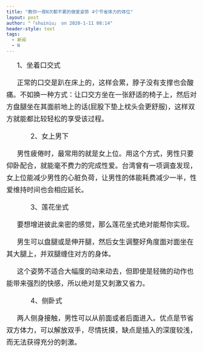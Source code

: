 ```yaml
---
title: "教你一夜N次都不累的做爱姿势 4个节省体力的体位"
layout: post
author: "「shuiniu」 on 2020-1-11 08:14"
header-style: text
tags:
  - 新闻
  - N
---
```


<head></head>
<body>
 <p style="line-height:32px;text-indent:2em;text-align:left"><font style="font-size:18px">1、坐着口交式</font></p>
 <p style="line-height:32px;text-indent:2em;text-align:left"><font style="font-size:18px">正常的口交是趴在床上的，这样会累，脖子没有支撑也会酸痛。不如换一种方式：让口交方坐在一张舒适的椅子上，然后对方盘腿坐在其面前地上的话(屁股下垫上枕头会更舒服)，这样双方就能都比较轻松的享受该过程。</font></p>
 <p style="line-height:32px;text-indent:2em;text-align:left"><font style="font-size:18px">　　2、女上男下</font></p>
 <p style="line-height:32px;text-indent:2em;text-align:left"><font style="font-size:18px">男性疲倦时，最常用的就是女上位。用这个方式，男性只要仰卧配合，就能毫不费力的完成性爱。台湾曾有一项调查发现，女上位能减少男性的心脏负荷，让男性的体能耗费减少一半，性爱维持时间也会相应延长。</font></p>
 <p style="line-height:32px;text-indent:2em;text-align:left"><font style="font-size:18px">　　3、莲花坐式</font></p>
 <p style="line-height:32px;text-indent:2em;text-align:left"><font style="font-size:18px">要想增进彼此亲密的感觉，那么莲花坐式绝对能帮你实现。</font></p>
 <p style="line-height:32px;text-indent:2em;text-align:left"><font style="font-size:18px">男生可以盘腿或是伸开腿，然后女生调整好角度面对面坐在其大腿上，并双腿缠住对方的身体。</font></p>
 <p style="line-height:32px;text-indent:2em;text-align:left"><font style="font-size:18px">这个姿势不适合大幅度的动来动去，但即使是轻微的动作也能带来强烈的快感，所以绝对是又刺激又省力。</font></p>
 <p style="line-height:32px;text-indent:2em;text-align:left"><font style="font-size:18px">　　4、侧卧式</font></p>
 <p style="line-height:32px;text-indent:2em;text-align:left"><font style="font-size:18px">两人侧身接触，男性可以从前面或者后面进入。优点是节省双方体力，可以解放双手，尽情抚摸，缺点是插入的深度较浅，而无法获得充分的刺激。</font></p>
 <br>
</body>


